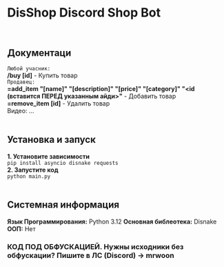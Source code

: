 # DisShop Discord Shop Bot<br><br>
## Документаци<br>
``Любой учасник:``<br>
**/buy [id]** - Купить товар<br>
``Продавец:``<br>
**=add_item "[name]" "[description]" "[price]" "[category]" "<id (вставится ПЕРЕД указанным айди>"** - Добавить товар<br>
**=remove_item [id]** - Удалить товар<br>
Видео: ...<br><br>
## Установка и запуск<br>
**1. Установите зависимости**<br>
```pip install asyncio disnake requests```<br>
**2. Запустите код**<br>
```python main.py```<br><br>
## Системная информация<br>
**Язык Программирования:** Python 3.12
**Основная библеотека:** Disnake
**ООП:** Нет
### КОД ПОД ОБФУСКАЦИЕЙ. Нужны исходники без обфускации? Пишите в ЛС (Discord) -> mrwoon<br>
